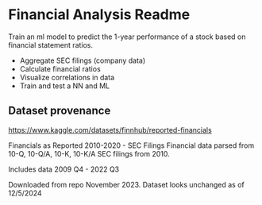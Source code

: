 # Financial Analysis Readme

Train an ml model to predict the 1-year performance of a stock based on financial statement ratios.
- Aggregate SEC filings (company data)
- Calculate financial ratios
- Visualize correlations in data
- Train and test a NN and ML 


## Dataset provenance

https://www.kaggle.com/datasets/finnhub/reported-financials

Financials as Reported 2010-2020 - SEC Filings
Financial data parsed from 10-Q, 10-Q/A, 10-K, 10-K/A SEC filings from 2010.

Includes data 2009 Q4 - 2022 Q3

Downloaded from repo November 2023. 
Dataset looks unchanged as of 12/5/2024

